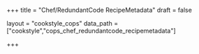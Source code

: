 +++
title = "Chef/RedundantCode RecipeMetadata"
draft = false

layout = "cookstyle_cops"
data_path = ["cookstyle","cops_chef_redundantcode_recipemetadata"]

+++

<!-- The content of this page is automatically generated from the
cops_chef_redundantcode_recipemetadata.yml file in github.com/chef/cookstyle/blob/master/docs-chef-io/data/cookstyle/. -->
